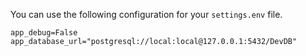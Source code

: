 You can use the following configuration for your `settings.env` file.

```
app_debug=False
app_database_url="postgresql://local:local@127.0.0.1:5432/DevDB"
```

